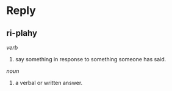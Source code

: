 # Reply

## ri-plahy

_verb_

1. say something in response to something someone has said.

_noun_

1. a verbal or written answer.
